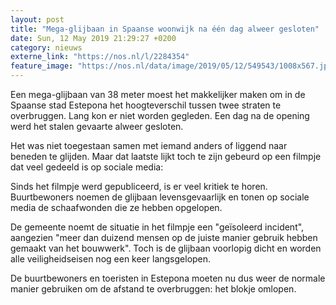 ```yaml
---
layout: post
title: "Mega-glijbaan in Spaanse woonwijk na één dag alweer gesloten"
date: Sun, 12 May 2019 21:29:27 +0200
category: nieuws
externe_link: "https://nos.nl/l/2284354"
feature_image: "https://nos.nl/data/image/2019/05/12/549543/1008x567.jpg"
---
```


<p>Een mega-glijbaan van 38 meter moest het makkelijker maken om in de Spaanse stad Estepona het hoogteverschil tussen twee straten te overbruggen. Lang kon er niet worden gegleden. Een dag na de opening werd het stalen gevaarte alweer gesloten.</p>
<p>Het was niet toegestaan samen met iemand anders of liggend naar beneden te glijden. Maar dat laatste lijkt toch te zijn gebeurd op een filmpje dat veel gedeeld is op sociale media: </p>
<p>Sinds het filmpje werd gepubliceerd, is er veel kritiek te horen. Buurtbewoners noemen de glijbaan levensgevaarlijk en tonen op sociale media de schaafwonden die ze hebben opgelopen.</p>
<p>De gemeente noemt de situatie in het filmpje een "geïsoleerd incident", aangezien "meer dan duizend mensen op de juiste manier gebruik hebben gemaakt van het bouwwerk". Toch is de glijbaan voorlopig dicht en worden alle veiligheidseisen nog een keer langsgelopen.</p>
<p>De buurtbewoners en toeristen in Estepona moeten nu dus weer de normale manier gebruiken om de afstand te overbruggen: het blokje omlopen.</p>
